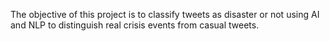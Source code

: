The objective of this project is to classify tweets as disaster or not using AI and NLP to distinguish real crisis events from casual tweets.​
